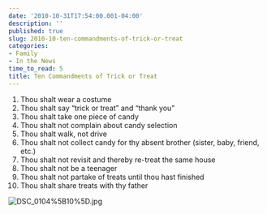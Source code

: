 ```yaml
---
date: '2010-10-31T17:54:00.001-04:00'
description: ''
published: true
slug: 2010-10-ten-commandments-of-trick-or-treat
categories:
- Family
- In the News
time_to_read: 5
title: Ten Commandments of Trick or Treat
---
```


<ol>   <li>Thou shalt wear a costume</li>    <li>Thou shalt say “trick or treat” and “thank you”</li>    <li>Thou shalt take one piece of candy</li>    <li>Thou shalt not complain about candy selection</li>    <li>Thou shalt walk, not drive</li>    <li>Thou shalt not collect candy for thy absent brother (sister, baby, friend, etc.)</li>    <li>Thou shalt not revisit and thereby re-treat the same house</li>    <li>Thou shalt not be a teenager</li>    <li>Thou shalt not partake of treats until thou hast finished</li>    <li>Thou shalt share treats with thy father</li> </ol>  

![DSC_0104%5B10%5D.jpg](DSC_0104%5B10%5D.jpg)